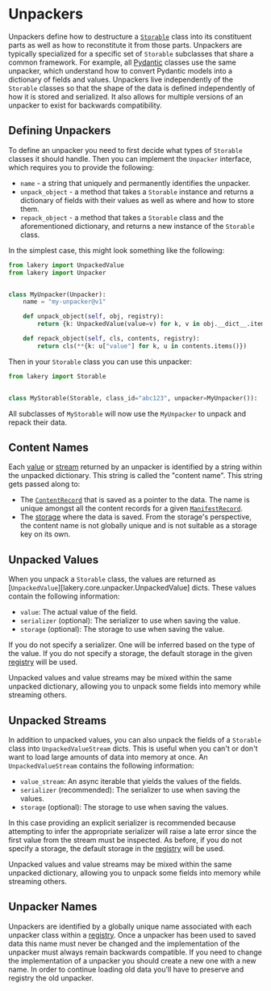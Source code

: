 # Unpackers

Unpackers define how to destructure a [`Storable`](./storables.md) class into its
constituent parts as well as how to reconstitute it from those parts. Unpackers are
typically specialized for a specific set of `Storable` subclasses that share a common
framework. For example, all [Pydantic](../integrations/3rd-party/pydantic.md) classes
use the same unpacker, which understand how to convert Pydantic models into a dictionary
of fields and values. Unpackers live independently of the `Storable` classes so that the
shape of the data is defined independently of how it is stored and serialized. It also
allows for multiple versions of an unpacker to exist for backwards compatibility.

## Defining Unpackers

To define an unpacker you need to first decide what types of `Storable` classes it
should handle. Then you can implement the `Unpacker` interface, which requires you to
provide the following:

-   `name` - a string that uniquely and permanently identifies the unpacker.
-   `unpack_object` - a method that takes a `Storable` instance and returns a dictionary
    of fields with their values as well as where and how to store them.
-   `repack_object` - a method that takes a `Storable` class and the aforementioned
    dictionary, and returns a new instance of the `Storable` class.

In the simplest case, this might look something like the following:

```python
from lakery import UnpackedValue
from lakery import Unpacker


class MyUnpacker(Unpacker):
    name = "my-unpacker@v1"

    def unpack_object(self, obj, registry):
        return {k: UnpackedValue(value=v) for k, v in obj.__dict__.items()}

    def repack_object(self, cls, contents, registry):
        return cls(**{k: u["value"] for k, u in contents.items()})
```

Then in your `Storable` class you can use this unpacker:

```python
from lakery import Storable


class MyStorable(Storable, class_id="abc123", unpacker=MyUnpacker()): ...
```

All subclasses of `MyStorable` will now use the `MyUnpacker` to unpack and repack their
data.

## Content Names

Each [value](#unpacked-values) or [stream](#unpacked-streams) returned by an unpacker is
identified by a string within the unpacked dictionary. This string is called the
"content name". This string gets passed along to:

-   The [`ContentRecord`](./database.md#content-records) that is saved as a pointer to
    the data. The name is unique amongst all the content records for a given
    [`ManifestRecord`](./database.md#manifest-records).
-   The [storage](./storages.md#storage-names) where the data is saved. From the
    storage's perspective, the content name is not globally unique and is not suitable
    as a storage key on its own.

## Unpacked Values

When you unpack a `Storable` class, the values are returned as
[`UnpackedValue`][lakery.core.unpacker.UnpackedValue] dicts. These values contain the
following information:

-   `value`: The actual value of the field.
-   `serializer` (optional): The serializer to use when saving the value.
-   `storage` (optional): The storage to use when saving the value.

If you do not specify a serializer. One will be inferred based on the type of the value.
If you do not specify a storage, the default storage in the given
[registry](./registry.md) will be used.

Unpacked values and value streams may be mixed within the same unpacked dictionary,
allowing you to unpack some fields into memory while streaming others.

## Unpacked Streams

In addition to unpacked values, you can also unpack the fields of a `Storable` class
into `UnpackedValueStream` dicts. This is useful when you can't or don't want to load
large amounts of data into memory at once. An `UnpackedValueStream` contains the
following information:

-   `value_stream`: An async iterable that yields the values of the fields.
-   `serializer` (recommended): The serializer to use when saving the values.
-   `storage` (optional): The storage to use when saving the values.

In this case providing an explicit serializer is recommended because attempting to infer
the appropriate serializer will raise a late error since the first value from the stream
must be inspected. As before, if you do not specify a storage, the default storage in
the [registry](./registry.md) will be used.

Unpacked values and value streams may be mixed within the same unpacked dictionary,
allowing you to unpack some fields into memory while streaming others.

## Unpacker Names

Unpackers are identified by a globally unique name associated with each unpacker class
within a [registry](./registry.md#adding-unpackers). Once a unpacker has been used to
saved data this name must never be changed and the implementation of the unpacker must
always remain backwards compatible. If you need to change the implementation of a
unpacker you should create a new one with a new name. In order to continue loading old
data you'll have to preserve and registry the old unpacker.
